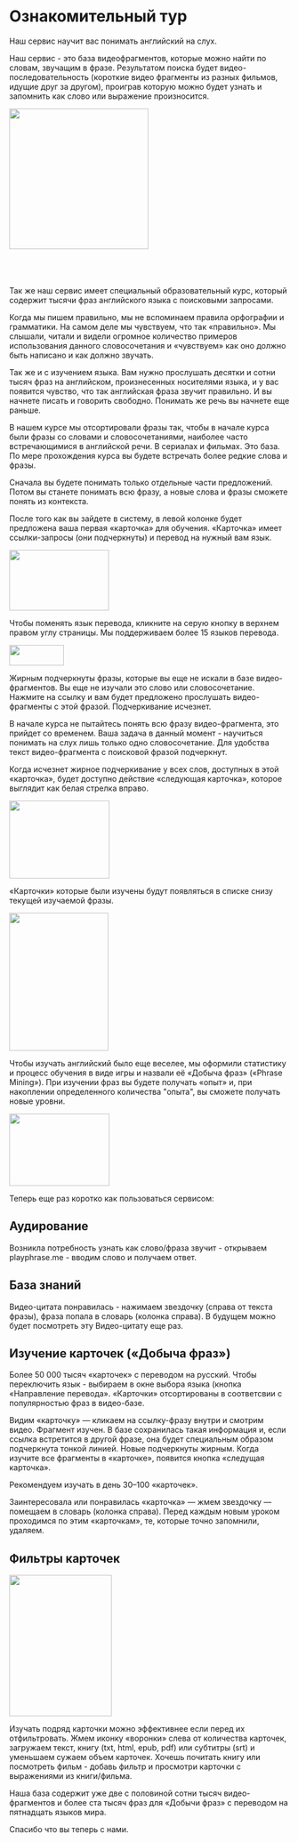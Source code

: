 # Ознакомительный тур

Наш сервис научит вас понимать английский на слух. 

Наш сервис - это база видеофрагментов, которые можно найти по словам, звучащим в фразе. Результатом поиска будет видео-последовательность (короткие видео фрагменты из разных фильмов, идущие друг за другом), проиграв которую можно будет узнать и запомнить как слово или выражение произносится.

<img src="/img/guest-tour/ru/search.png" alt="" width="250" height="253" style="margin-bottom:52px">

Так же наш сервис имеет специальный образовательный курс, который содержит тысячи фраз английского языка с поисковыми запросами.

Когда мы пишем правильно, мы не вспоминаем правила орфографии и грамматики. На самом деле мы чувствуем, что так «правильно». Мы слышали, читали и видели огромное количество примеров использования данного словосочетания и «чувствуем» как оно должно быть написано и как должно звучать. 

Так же и с изучением языка. Вам нужно прослушать десятки и сотни тысяч фраз на английском, произнесенных носителями языка, и у вас появится чувство, что так английская фраза звучит правильно. И вы начнете писать и говорить свободно. Понимать же речь вы начнете еще раньше. 

В нашем курсе мы отсортировали фразы так, чтобы в начале курса были фразы со словами и словосочетаниями, наиболее часто встречающимися в английской речи. В сериалах и фильмах. Это база. По мере прохождения курса вы будете встречать более редкие слова и фразы. 

Сначала вы будете понимать только отдельные части предложений. Потом вы станете понимать всю фразу, а новые слова и фразы сможете понять из контекста. 

После того как вы зайдете в систему, в левой колонке будет предложена ваша первая «карточка» для обучения. «Карточка» имеет ссылки-запросы (они подчеркнуты) и перевод на нужный вам язык. 

<img src="/img/guest-tour/ru/left-column.png" alt="" width="179" height="109">

Чтобы поменять язык перевода, кликните на серую кнопку в верхнем правом углу страницы. Мы поддерживаем более 15 языков перевода. 

<img src="/img/guest-tour/ru/language-select.png" alt="" width="98" height="37">

Жирным подчеркнуты фразы, которые вы еще не искали в базе видео-фрагментов. Вы еще не изучали это слово или словосочетание. Нажмите на ссылку и вам будет предложено прослушать видео-фрагменты с этой фразой. Подчеркивание исчезнет. 

В начале курса не пытайтесь понять всю фразу видео-фрагмента, это прийдет со временем. Ваша задача в данный момент - научиться понимать на слух лишь только одно словосочетание. Для удобства текст видео-фрагмента с поисковой фразой подчеркнут. 

Когда исчезнет жирное подчеркивание у всех слов, доступных в этой «карточка», будет доступно действие «следующая карточка», которое выглядит как белая стрелка вправо. 

<img src="/img/guest-tour/ru/next-phrase.png" alt="" width="180" height="140">

«Карточки» которые были изучены будут появляться в списке снизу текущей изучаемой фразы. 

<img src="/img/guest-tour/ru/history.png" alt="" width="178" height="248">

Чтобы изучать английский было еще веселее, мы оформили статистику и процесс обучения в виде игры и назвали её «Добыча фраз» («Phrase Mining»). При изучении фраз вы будете получать «опыт» и, при накоплении определенного количества "опыта", вы сможете получать новые уровни. 

<img src="/img/guest-tour/ru/game.png" alt="" width="180" height="130">

Теперь еще раз коротко как пользоваться сервисом:

## Аудирование

Возникла потребность узнать как слово/фраза звучит - открываем playphrase.me - вводим слово и получаем ответ. 

## База знаний

Видео-цитата понравилась - нажимаем звездочку (справа от текста фразы), фраза попала в словарь (колонка справа). В будущем можно будет посмотреть эту Видео-цитату еще раз. 

## Изучение карточек («Добыча фраз»)

Более 50 000 тысяч «карточек» с переводом на русский. Чтобы переключить язык - выбираем в окне выбора языка (кнопка «Направление перевода». «Карточки» отсортированы в соответсвии с популярностью фраз в видео-базе. 

Видим «карточку» — кликаем на ссылку-фразу внутри и смотрим видео. Фрагмент изучен. В базе сохранилась такая информация и, если ссылка встретится в другой фразе, она будет специальным образом подчеркнута тонкой линией. Новые подчеркнуты жирным. Когда изучите все фрагменты в «карточке», появится кнопка «следущая карточка».

Рекомендуем изучать в день 30–100 «карточек». 

Заинтересовала или понравилась «карточка» — жмем звездочку — помещаем в словарь (колонка справа). Перед каждым новым уроком проходимся по этим «карточкам», те, которые точно запомнили, удаляем. 

## Фильтры карточек

<img src="/img/guest-tour/ru/filters.png" alt="" width="184" height="254">

Изучать подряд карточки можно эффективнее если перед их отфильтровать. Жмем иконку «воронки» слева от количества карточек, загружаем текст, книгу (txt, html, epub, pdf) или субтитры (srt) и уменьшаем сужаем объем карточек. Хочешь почитать книгу или посмотреть фильм - добавь фильтр и просмотри карточки с выражениями из книги/фильма.

Наша база содержит уже две с половиной сотни тысяч видео-фрагментов и более ста тысяч фраз для «Добычи фраз» с переводом на пятнадцать языков мира. 

Спасибо что вы теперь с нами. 
